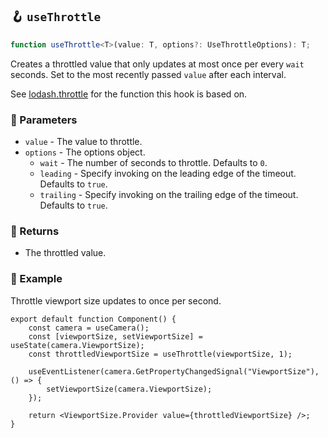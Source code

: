 ## 🪝 `useThrottle`

```ts
function useThrottle<T>(value: T, options?: UseThrottleOptions): T;
```

Creates a throttled value that only updates at most once per every `wait` seconds. Set to the most recently passed `value` after each interval.

See [lodash.throttle](https://lodash.com/docs/4.17.15#throttle) for the function this hook is based on.

### 📕 Parameters

-   `value` - The value to throttle.
-   `options` - The options object.
    -   `wait` - The number of seconds to throttle. Defaults to `0`.
    -   `leading` - Specify invoking on the leading edge of the timeout. Defaults to `true`.
    -   `trailing` - Specify invoking on the trailing edge of the timeout. Defaults to `true`.

### 📗 Returns

-   The throttled value.

### 📘 Example

Throttle viewport size updates to once per second.

```tsx
export default function Component() {
	const camera = useCamera();
	const [viewportSize, setViewportSize] = useState(camera.ViewportSize);
	const throttledViewportSize = useThrottle(viewportSize, 1);

	useEventListener(camera.GetPropertyChangedSignal("ViewportSize"), () => {
		setViewportSize(camera.ViewportSize);
	});

	return <ViewportSize.Provider value={throttledViewportSize} />;
}
```
